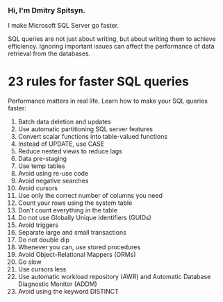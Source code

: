 ### Hi, I'm Dmitry Spitsyn. 
I make Microsoft SQL Server go faster.

SQL queries are not just about writing, but about writing them to achieve efficiency. Ignoring important issues can affect the performance of data retrieval from the databases.

# 23 rules for faster SQL queries
Performance matters in real life. Learn how to make your SQL queries faster:
1. Batch data deletion and updates
2. Use automatic partitioning SQL server features
3. Convert scalar functions into table-valued functions
4. Instead of UPDATE, use CASE
5. Reduce nested views to reduce lags
6. Data pre-staging
7. Use temp tables
8. Avoid using re-use code
9. Avoid negative searches
10. Avoid cursors
11. Use only the correct number of columns you need
12. Count your rows using the system table
13. Don’t count everything in the table
14. Do not use Globally Unique Identifiers (GUIDs)
15. Avoid triggers
16. Separate large and small transactions
17. Do not double dip
18. Whenever you can, use stored procedures
19. Avoid Object-Relational Mappers (ORMs)
20. Go slow
21. Use cursors less
22. Use automatic workload repository (AWR) and Automatic Database Diagnostic Monitor (ADDM)
23. Avoid using the keyword DISTINCT
